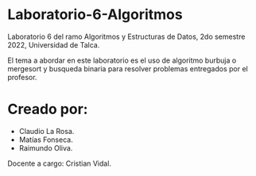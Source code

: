 # Laboratorio-6-Algoritmos

Laboratorio 6 del ramo Algoritmos y Estructuras de Datos, 2do semestre 2022, Universidad de Talca.

El tema a abordar en este laboratorio es el uso de algoritmo burbuja o mergesort y busqueda binaria para resolver problemas entregados por el profesor.

# Creado por:

- Claudio La Rosa.
- Matías Fonseca.
- Raimundo Oliva.

Docente a cargo: Cristian Vidal.

